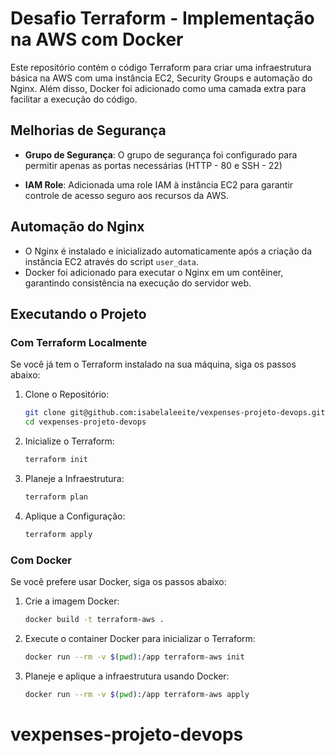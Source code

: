 # Desafio Terraform - Implementação na AWS com Docker

Este repositório contém o código Terraform para criar uma infraestrutura básica na AWS com uma instância EC2, Security Groups e automação do Nginx. Além disso, Docker foi adicionado como uma camada extra para facilitar a execução do código.

## Melhorias de Segurança

- **Grupo de Segurança**: O grupo de segurança foi configurado para permitir apenas as portas necessárias (HTTP - 80 e SSH - 22)

- **IAM Role**: Adicionada uma role IAM à instância EC2 para garantir controle de acesso seguro aos recursos da AWS.

## Automação do Nginx

- O Nginx é instalado e inicializado automaticamente após a criação da instância EC2 através do script `user_data`.
- Docker foi adicionado para executar o Nginx em um contêiner, garantindo consistência na execução do servidor web.

## Executando o Projeto

### Com Terraform Localmente

Se você já tem o Terraform instalado na sua máquina, siga os passos abaixo:

1. Clone o Repositório:
    ```bash
    git clone git@github.com:isabelaleeite/vexpenses-projeto-devops.git
    cd vexpenses-projeto-devops
    ```

2. Inicialize o Terraform:
    ```bash
    terraform init
    ```

3. Planeje a Infraestrutura:
    ```bash
    terraform plan
    ```

4. Aplique a Configuração:
    ```bash
    terraform apply
    ```

### Com Docker

Se você prefere usar Docker, siga os passos abaixo:

1. Crie a imagem Docker:
    ```bash
    docker build -t terraform-aws .
    ```

2. Execute o container Docker para inicializar o Terraform:
    ```bash
    docker run --rm -v $(pwd):/app terraform-aws init
    ```

3. Planeje e aplique a infraestrutura usando Docker:
    ```bash
    docker run --rm -v $(pwd):/app terraform-aws apply
    ```
# vexpenses-projeto-devops
